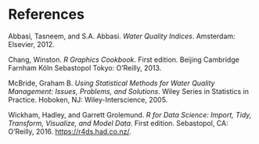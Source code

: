 # References

Abbasi, Tasneem, and S.A. Abbasi. *Water Quality Indices*. Amsterdam: Elsevier, 2012.

Chang, Winston. *R Graphics Cookbook*. First edition. Beijing Cambridge Farnham Köln Sebastopol Tokyo: O’Reilly, 2013.

McBride, Graham B. *Using Statistical Methods for Water Quality Management: Issues, Problems, and Solutions*. Wiley Series in Statistics in Practice. Hoboken, NJ: Wiley-Interscience, 2005.

Wickham, Hadley, and Garrett Grolemund. *R for Data Science: Import, Tidy, Transform, Visualize, and Model Data*. First edition. Sebastopol, CA: O’Reilly, 2016. https://r4ds.had.co.nz/.


